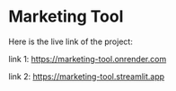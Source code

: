 # Marketing Tool
Here is the live link of the project: 

link 1: https://marketing-tool.onrender.com

link 2: https://marketing-tool.streamlit.app
